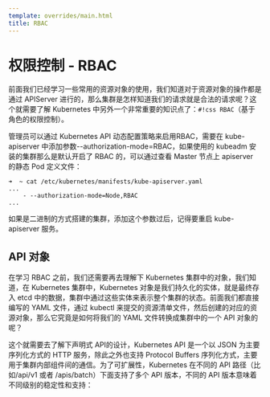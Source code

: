 ```yaml
---
template: overrides/main.html
title: RBAC
---
```


# 权限控制 - RBAC

前面我们已经学习一些常用的资源对象的使用，我们知道对于资源对象的操作都是通过 APIServer 进行的，那么集群是怎样知道我们的请求就是合法的请求呢？这个就需要了解 Kubernetes 中另外一个非常重要的知识点了：`#!css RBAC`（基于角色的权限控制）。

管理员可以通过 Kubernetes API 动态配置策略来启用RBAC，需要在 kube-apiserver 中添加参数--authorization-mode=RBAC，如果使用的 kubeadm 安装的集群那么是默认开启了 RBAC 的，可以通过查看 Master 节点上 apiserver 的静态 Pod 定义文件：

```shell
➜  ~ cat /etc/kubernetes/manifests/kube-apiserver.yaml
...
    - --authorization-mode=Node,RBAC
...
```

如果是二进制的方式搭建的集群，添加这个参数过后，记得要重启 kube-apiserver 服务。

## API 对象

在学习 RBAC 之前，我们还需要再去理解下 Kubernetes 集群中的对象，我们知道，在 Kubernetes 集群中，Kubernetes 对象是我们持久化的实体，就是最终存入 etcd 中的数据，集群中通过这些实体来表示整个集群的状态。前面我们都直接编写的 YAML 文件，通过 kubectl 来提交的资源清单文件，然后创建的对应的资源对象，那么它究竟是如何将我们的 YAML 文件转换成集群中的一个 API 对象的呢？

这个就需要去了解下声明式 API的设计，Kubernetes API 是一个以 JSON 为主要序列化方式的 HTTP 服务，除此之外也支持 Protocol Buffers 序列化方式，主要用于集群内部组件间的通信。为了可扩展性，Kubernetes 在不同的 API 路径（比如/api/v1 或者 /apis/batch）下面支持了多个 API 版本，不同的 API 版本意味着不同级别的稳定性和支持：
